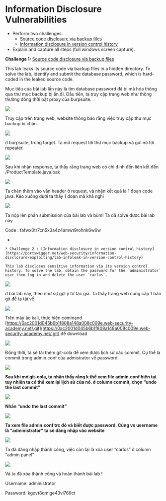 # Information Disclosure Vulnerabilities

* Perform two challenges:
  * [Source code disclosure via backup files](https://portswigger.net/web-security/information-disclosure/exploiting/lab-infoleak-via-backup-files)
  * [Information disclosure in version control history](https://portswigger.net/web-security/information-disclosure/exploiting/lab-infoleak-in-version-control-history)
*   Explain and capture all steps (full windows screen capture).



**Challenge 1:** [Source code disclosure via backup files](https://portswigger.net/web-security/information-disclosure/exploiting/lab-infoleak-via-backup-files)

This lab leaks its source code via backup files in a hidden directory. To solve the lab, identify and submit the database password, which is hard-coded in the leaked source code.

Mục tiêu của bài lab lần này là tìm database password đã bị mã hóa thông qua thư mục backup bị ẩn đi. Đầu tiên, ta truy cập trang web như thông thường đồng thời bật proxy của burpsuite.

![](<.gitbook/assets/0 (1).png>)

Truy cập trên trang web, website thông báo rằng việc truy cập thư mục backup bị chặn.

![](<.gitbook/assets/1 (1).png>)

ở burpsuite, trong target. Ta mở request tới thư mục backup và gửi nó tới repeater.

![](<.gitbook/assets/2 (1).png>)

Sau khi nhận response, ta thấy rằng trang web có chỉ định đến liên kết đến /ProductTemplate.java.bak

![](<.gitbook/assets/3 (1).png>)

Ta chèn thêm vào vần header ở request, và nhận kết quả là 1 đoạn code java. Kéo xuống dưới ta thấy 1 đoạn mã khả nghi

![](<.gitbook/assets/4 (1).png>)

Ta nộp lên phần submission của bài lab và bùm! Ta đã solve được bài lab này.

Code : fafwx0tr7cn5x3a4z4amwt9rohnk6w6w

*

    * Challenge 2 : [Information disclosure in version control history](https://portswigger.net/web-security/information-disclosure/exploiting/lab-infoleak-in-version-control-history)

    This lab discloses sensitive information via its version control history. To solve the lab, obtain the password for the `administrator` user then log in and delete the user `carlos`.

![](<.gitbook/assets/5 (1).png>)

ở bài lab này, theo như sự gợi ý từ tác giả. Ta thấy trang web cung cấp 1 bản git để ta tải về

![](<.gitbook/assets/6 (1).png>)

Trên máy ảo kali, thực hiện command [https://0ac2001d045b6b1f808a148a008c009e.web-security-academy.net/.git](https://0ac2001d045b6b1f808a148a008c009e.web-security-academy.net/.git) để download

![](<.gitbook/assets/7 (1).png>)

Đồng thời, ta sẽ tải thêm git-cola để xem được lịch sử các commit. Cụ thể là commit trong admin.conf của admistrator về password

![](<.gitbook/assets/8 (1).png>)

**Sau khi mở git-cola, ta nhận thấy rằng k thể xem file admin.conf hiện tại. tuy nhiên ta có thể xem lại lịch sử của nó. ở column commit, chọn “undo the last commit”**

![](<.gitbook/assets/9 (1).png>)

**Nhấn “undo the last commit”**

![](<.gitbook/assets/10 (1).png>)

**Ta xem file admin.conf trc đó và biết được password. Cùng vs username là “administrator” ta sẽ đăng nhập vào website**

![](<.gitbook/assets/11 (1).png>)

Ta đã đăng nhập thành công, việc còn lại là xóa user “carlos” ở column “admin panel”

![](<.gitbook/assets/12 (1).png>)

Và ta đã xóa thành công và hoàn thành bài lab !

Username: administrator

Password: kgovt8qmige43vi769ct
